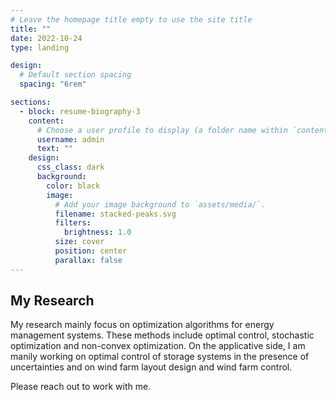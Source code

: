 ```yaml
---
# Leave the homepage title empty to use the site title
title: ""
date: 2022-10-24
type: landing

design:
  # Default section spacing
  spacing: "6rem"

sections:
  - block: resume-biography-3
    content:
      # Choose a user profile to display (a folder name within `content/authors/`)
      username: admin
      text: ""
    design:
      css_class: dark
      background:
        color: black
        image:
          # Add your image background to `assets/media/`.
          filename: stacked-peaks.svg
          filters:
            brightness: 1.0
          size: cover
          position: center
          parallax: false
---
```

## My Research

My research mainly focus on optimization algorithms for energy management systems. These methods include optimal control, stochastic optimization and non-convex optimization. On the applicative side, I am manily working on optimal control of storage systems in the presence of uncertainties and on wind farm layout design and wind farm control.

Please reach out to work with me. 
